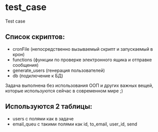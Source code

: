 # test_case
Test case

## Список скриптов:
- cronFile (непосредственно вызываемый скрипт и запускаемый в крон)
- functions (функции по проверке электронного ящика и отправке сообщения)
- generate_users (генерация пользователей)
- db (подключение к БД)


Задача выполнена без использования ООП и других важных вещей, которые используются сейчас в современном мире ;)

## Используются 2 таблицы:
- users с полями как в задаче
- email_queu с такими полями как id, to_email, user_id, send